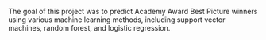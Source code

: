 The goal of this project was to predict Academy Award Best Picture winners using various machine learning methods, including support vector machines, random forest, and logistic regression.
